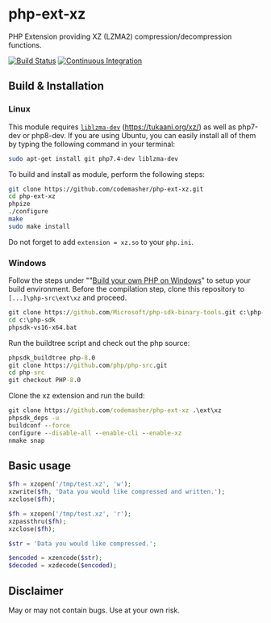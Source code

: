 # php-ext-xz

PHP Extension providing XZ (LZMA2) compression/decompression functions.

[![Build Status](https://travis-ci.org/codemasher/php-ext-xz.svg?branch=master)](https://travis-ci.org/codemasher/php-ext-xz)
[![Continuous Integration](https://github.com/codemasher/php-ext-xz/workflows/Continuous%20Integration/badge.svg)](https://github.com/codemasher/php-ext-xz/actions)

## Build & Installation

### Linux

This module requires [`liblzma-dev`](https://packages.ubuntu.com/search?lang=de&keywords=liblzma-dev&searchon=names) (https://tukaani.org/xz/) as well as php7-dev or php8-dev.
If you are using Ubuntu, you can easily install all of them by typing the following command in your terminal:

```bash
sudo apt-get install git php7.4-dev liblzma-dev
```

To build and install as module, perform the following steps:

```bash
git clone https://github.com/codemasher/php-ext-xz.git
cd php-ext-xz
phpize
./configure
make
sudo make install
```

Do not forget to add `extension = xz.so` to your `php.ini`.


### Windows

Follow the steps under ""[Build your own PHP on Windows](https://wiki.php.net/internals/windows/stepbystepbuild)" to setup your build environment.
Before the compilation step, clone this repository to `[...]\php-src\ext\xz` and proceed.

```bat
git clone https://github.com/Microsoft/php-sdk-binary-tools.git c:\php-sdk
cd c:\php-sdk
phpsdk-vs16-x64.bat
```
Run the buildtree script and check out the php source:
```bat
phpsdk_buildtree php-8.0
git clone https://github.com/php/php-src.git
cd php-src
git checkout PHP-8.0
```
Clone the xz extension and run the build:
```bat
git clone https://github.com/codemasher/php-ext-xz .\ext\xz
phpsdk_deps -u
buildconf --force
configure --disable-all --enable-cli --enable-xz
nmake snap
```

## Basic usage

```php
$fh = xzopen('/tmp/test.xz', 'w');
xzwrite($fh, 'Data you would like compressed and written.');
xzclose($fh);

$fh = xzopen('/tmp/test.xz', 'r');
xzpassthru($fh);
xzclose($fh);
```

```php
$str = 'Data you would like compressed.';

$encoded = xzencode($str);
$decoded = xzdecode($encoded);
```

## Disclaimer
May or may not contain bugs. Use at your own risk.
